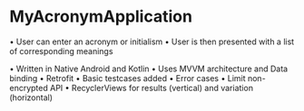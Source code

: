 # MyAcronymApplication

•	User can enter an acronym or initialism
•	User is then presented with a list of corresponding meanings 

•	Written in Native Android and Kotlin
•	Uses MVVM architecture and Data binding
•	Retrofit
•	Basic testcases added
•	Error cases
•	Limit non-encrypted API
•	RecyclerViews for results (vertical) and variation (horizontal)
